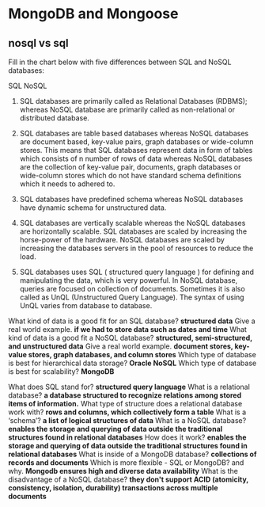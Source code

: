 # MongoDB and Mongoose

## nosql vs sql

Fill in the chart below with five differences between SQL and NoSQL databases:

SQL	NoSQL
 1.	SQL databases are primarily called as Relational Databases (RDBMS); whereas NoSQL database are primarily called as non-relational or distributed database.

2. SQL databases are table based databases whereas NoSQL databases are document based, key-value pairs, graph databases or wide-column stores. This means that SQL databases represent data in form of tables which consists of n number of rows of data whereas NoSQL databases are the collection of key-value pair, documents, graph databases or wide-column stores which do not have standard schema definitions which it needs to adhered to.

3. SQL databases have predefined schema whereas NoSQL databases have dynamic schema for unstructured data.

4. SQL databases are vertically scalable whereas the NoSQL databases are horizontally scalable. SQL databases are scaled by increasing the horse-power of the hardware. NoSQL databases are scaled by increasing the databases servers in the pool of resources to reduce the load.

5. SQL databases uses SQL ( structured query language ) for defining and manipulating the data, which is very powerful. In NoSQL database, queries are focused on collection of documents. Sometimes it is also called as UnQL (Unstructured Query Language). The syntax of using UnQL varies from database to database. 

What kind of data is a good fit for an SQL database?
**structured data**
Give a real world example.
**if we had to store data such as dates and time**
What kind of data is a good fit a NoSQL database?
**structured, semi-structured, and unstructured data**
Give a real world example.
**document stores, key-value stores, graph databases, and column stores**
Which type of database is best for hierarchical data storage?
**Oracle NoSQL**
Which type of database is best for scalability?
**MongoDB**

What does SQL stand for?
**structured query language**
What is a relational database?
**a database structured to recognize relations among stored items of information.**
What type of structure does a relational database work with?
**rows and columns, which collectively form a table**
What is a ‘schema’?
**a list of logical structures of data**
What is a NoSQL database?
**enables the storage and querying of data outside the traditional structures found in relational databases**
How does it work?
**enables the storage and querying of data outside the traditional structures found in relational databases**
What is inside of a MongoDB database?
**collections of records and documents**
Which is more flexible - SQL or MongoDB? and why.
**Mongodb  ensures high and diverse data availability**
What is the disadvantage of a NoSQL database?
**they don't support ACID (atomicity, consistency, isolation, durability) transactions across multiple documents**